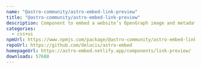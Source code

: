 ```yaml
---
name: "@astro-community/astro-embed-link-preview"
title: "@astro-community/astro-embed-link-preview"
description: Component to embed a website’s OpenGraph image and metadata on your Astro site
categories:
  - css+ui
npmUrl: https://www.npmjs.com/package/@astro-community/astro-embed-link-preview
repoUrl: https://github.com/delucis/astro-embed
homepageUrl: https://astro-embed.netlify.app/components/link-preview/
downloads: 57688
---
```

